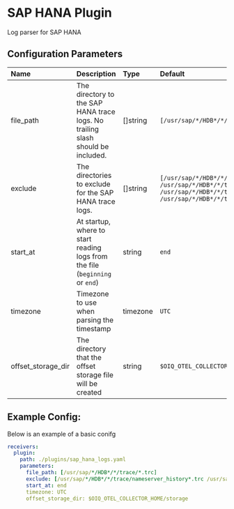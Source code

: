 # SAP HANA Plugin

Log parser for SAP HANA

## Configuration Parameters

| Name | Description | Type | Default | Required | Values |
|:-- |:-- |:-- |:-- |:-- |:-- |
| file_path | The directory to the SAP HANA trace logs. No trailing slash should be included. | []string | `[/usr/sap/*/HDB*/*/trace/*.trc]` | false |  |
| exclude | The directories to exclude for the SAP HANA trace logs. | []string | `[/usr/sap/*/HDB*/*/trace/nameserver_history*.trc /usr/sap/*/HDB*/*/trace/nameserver*loads*.trc /usr/sap/*/HDB*/*/trace/nameserver*unlaods*.trc /usr/sap/*/HDB*/*/trace/nameserver*executed_statements*.trc]` | false |  |
| start_at | At startup, where to start reading logs from the file (`beginning` or `end`) | string | `end` | false | `beginning`, `end` |
| timezone | Timezone to use when parsing the timestamp | timezone | `UTC` | false |  |
| offset_storage_dir | The directory that the offset storage file will be created | string | `$OIQ_OTEL_COLLECTOR_HOME/storage` | false |  |

## Example Config:

Below is an example of a basic conifg

```yaml
receivers:
  plugin:
    path: ./plugins/sap_hana_logs.yaml
    parameters:
      file_path: [/usr/sap/*/HDB*/*/trace/*.trc]
      exclude: [/usr/sap/*/HDB*/*/trace/nameserver_history*.trc /usr/sap/*/HDB*/*/trace/nameserver*loads*.trc /usr/sap/*/HDB*/*/trace/nameserver*unlaods*.trc /usr/sap/*/HDB*/*/trace/nameserver*executed_statements*.trc]
      start_at: end
      timezone: UTC
      offset_storage_dir: $OIQ_OTEL_COLLECTOR_HOME/storage
```
